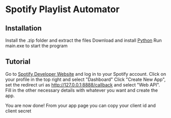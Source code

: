 # Spotify Playlist Automator

## Installation
Install the .zip folder and extract the files
Download and install [Python](https://www.python.org/downloads)
Run main.exe to start the program

## Tutorial
Go to [Spotify Developer Website](https://developer.spotify.com) and log in to your Spotify account.
Click on your profile in the top right and select "Dashboard"
Click "Create New App", set the redirect uri as http://127.0.0.1:8888/callback and select "Web API". Fill in the other necessary details with whatever you want and create the app.

You are now done! From your app page you can copy your client id and client secret
